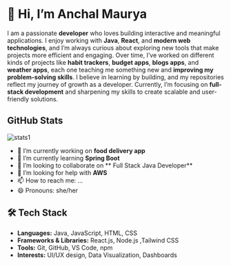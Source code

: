 # 👋 Hi, I’m Anchal Maurya  

I am a passionate **developer** who loves building interactive and meaningful applications. I enjoy working with **Java**, **React**, and **modern web technologies**, and I’m always curious about exploring new tools that make projects more efficient and engaging. Over time, I’ve worked on different kinds of projects like **habit trackers**, **budget apps**, **blogs apps**, and **weather apps**, each one teaching me something new and **improving my problem-solving skills**. I believe in learning by building, and my repositories reflect my journey of growth as a developer. Currently, I’m focusing on **full-stack development** and sharpening my skills to create scalable and user-friendly solutions.

## GitHub Stats

![stats1](https://github-readme-streak-stats.herokuapp.com/?user=AnchalMaurya)

- 🔭 I’m currently working on **food delivery app**
- 🌱 I’m currently learning **Spring Boot**
- 👯 I’m looking to collaborate on ** Full Stack Java Developer**
- 🤔 I’m looking for help with **AWS**
- 📫 How to reach me: ...
- 😄 Pronouns: she/her


## 🛠️ Tech Stack  
- **Languages:** Java, JavaScript, HTML, CSS  
- **Frameworks & Libraries:** React.js, Node.js ,Tailwind CSS 
- **Tools:** Git, GitHub, VS Code, npm  
- **Interests:** UI/UX design, Data Visualization, Dashboards  






